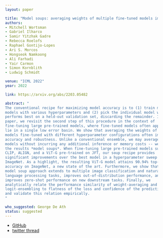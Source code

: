 ```yaml
---
layout: paper

title: "Model soups: averaging weights of multiple fine-tuned models improves accuracy without increasing inference time"
authors:
- Mitchell Wortsman
- Gabriel Ilharco
- Samir Yitzhak Gadre
- Rebecca Roelofs
- Raphael Gontijo-Lopes
- Ari S. Morcos
- Hongseok Namkoong
- Ali Farhadi
- Yair Carmon
- Simon Kornblith
- Ludwig Schmidt

venue: "ICML 2022"
year: 2022

link: https://arxiv.org/abs/2203.05482

abstract: "
The conventional recipe for maximizing model accuracy is to (1) train multiple
models with various hyperparameters and (2) pick the individual model which
performs best on a held-out validation set, discarding the remainder. In this
paper, we revisit the second step of this procedure in the context of
fine-tuning large pre-trained models, where fine-tuned models often appear to
lie in a single low error basin. We show that averaging the weights of multiple
models fine-tuned with different hyperparameter configurations often improves
accuracy and robustness. Unlike a conventional ensemble, we may average many
models without incurring any additional inference or memory costs -- we call
the results *model soups*. When fine-tuning large pre-trained models such as
CLIP, ALIGN, and a ViT-G pre-trained on JFT, our soup recipe provides
significant improvements over the best model in a hyperparameter sweep on
ImageNet. As a highlight, the resulting ViT-G model attains 90.94% top-1
accuracy on ImageNet, a new state of the art. Furthermore, we show that the
model soup approach extends to multiple image classification and natural
language processing tasks, improves out-of-distribution performance, and
improves zero-shot performance on new downstream tasks. Finally, we
analytically relate the performance similarity of weight-averaging and
logit-ensembling to flatness of the loss and confidence of the predictions,
and validate this relation empirically.
"

who_suggested: George De Ath
status: suggested
---
```

- [GitHub](https://github.com/mlfoundations/model-soups)
- [twitter thread](https://twitter.com/mitchnw/status/1539992200943005696)
